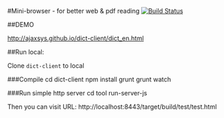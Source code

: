 #Mini-browser - for better web & pdf reading
[![Build Status](https://travis-ci.org/ajaxsys/dict-client.svg?branch=master)](https://travis-ci.org/ajaxsys/dict-client)


##DEMO

http://ajaxsys.github.io/dict-client/dict_en.html

##Run local:

Clone `dict-client` to local

###Compile
    cd dict-client
    npm install
    grunt
    grunt watch

###Run simple http server
    cd tool
    run-server-js

Then you can visit URL:
 http://localhost:8443/target/build/test/test.html

